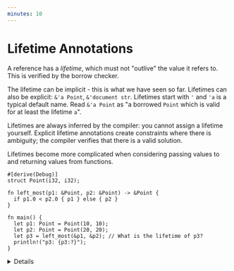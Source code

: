 ```yaml
---
minutes: 10
---
```


# Lifetime Annotations

A reference has a _lifetime_, which must not "outlive" the value it refers to.
This is verified by the borrow checker.

The lifetime can be implicit - this is what we have seen so far.  Lifetimes can
also be explicit: `&'a Point`, `&'document str`.  Lifetimes start with `'` and
`'a` is a typical default name.  Read `&'a Point` as "a borrowed `Point` which
is valid for at least the lifetime `a`".

Lifetimes are always inferred by the compiler: you cannot assign a lifetime
yourself. Explicit lifetime annotations create constraints where there is
ambiguity; the compiler verifies that there is a valid solution.

Lifetimes become more complicated when considering passing values to and
returning values from functions.

```rust,editable,compile_fail
#[derive(Debug)]
struct Point(i32, i32);

fn left_most(p1: &Point, p2: &Point) -> &Point {
  if p1.0 < p2.0 { p1 } else { p2 }
}

fn main() {
  let p1: Point = Point(10, 10);
  let p2: Point = Point(20, 20);
  let p3 = left_most(&p1, &p2); // What is the lifetime of p3?
  println!("p3: {p3:?}");
}
```

<details>

In this example, the the compiler does not know what lifetime to infer for
`p3`. Looking inside the function body shows that it can only safely assume
that `p3`'s lifetime is the shorter of `p1` and `p2`. But just like types, Rust
requires explicit annotations of lifetimes on function arguments and return
values.

Add `'a` appropriately to `left_most`:

```rust,ignore
fn left_most<'a>(p1: &'a Point, p2: &'a Point) -> &'a Point {
```

This says, "given p1 and p2 which both outlive `'a`, the return value lives for at least `'a`.

In common cases, lifetimes can be elided, as described on the next slide.

</details>
